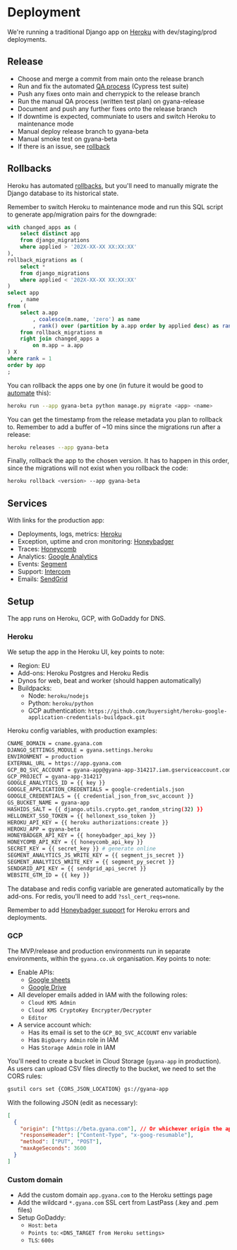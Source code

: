 # Deployment

We're running a traditional Django app on [Heroku](https://dashboard.heroku.com/pipelines/33c2c23a-3f74-49ca-b19a-e3203445c2d2) with dev/staging/prod deployments.

## Release

- Choose and merge a commit from main onto the release branch
- Run and fix the automated [QA process](DEVELOPMENT.md#QA) (Cypress test suite)
- Push any fixes onto main and cherrypick to the release branch
- Run the manual QA process (written test plan) on gyana-release
- Document and push any further fixes onto the release branch
- If downtime is expected, communiate to users and switch Heroku to maintenance mode
- Manual deploy release branch to gyana-beta
- Manual smoke test on gyana-beta
- If there is an issue, see [rollback](#Rollbacks)

## Rollbacks

Heroku has automated [rollbacks](https://blog.heroku.com/releases-and-rollbacks),
but you'll need to manually migrate the Django database to its historical state.

Remember to switch Heroku to maintenance mode and run this SQL script to generate
app/migration pairs for the downgrade:

```sql
with changed_apps as (
	select distinct app
	from django_migrations
	where applied > '202X-XX-XX XX:XX:XX'
),
rollback_migrations as (
	select *
	from django_migrations
	where applied < '202X-XX-XX XX:XX:XX'
)
select app
	, name
from (
	select a.app
		, coalesce(m.name, 'zero') as name
		, rank() over (partition by a.app order by applied desc) as rank
	from rollback_migrations m
	right join changed_apps a
		on m.app = a.app
) X
where rank = 1
order by app
;
```

You can rollback the apps one by one (in future it would be good to
[automate](https://stackoverflow.com/questions/60411090/run-reverse-django-migration-on-heroku-after-release-failure) this):

```bash
heroku run --app gyana-beta python manage.py migrate <app> <name>
```

You can get the timestamp from the release metadata you plan to rollback to. Remember
to add a buffer of ~10 mins since the migrations run after a release:

```bash
heroku releases --app gyana-beta
```

Finally, rollback the app to the chosen version. It has to happen in this order,
since the migrations will not exist when you rollback the code:

```bash
heroku rollback <version> --app gyana-beta
```

## Services

With links for the production app:

- Deployments, logs, metrics: [Heroku](https://dashboard.heroku.com/apps/gyana-beta)
- Exception, uptime and cron monitoring: [Honeybadger](https://app.honeybadger.io/projects/88968/faults)
- Traces: [Honeycomb](https://ui.honeycomb.io/gyanav2)
- Analytics: [Google Analytics](https://analytics.google.com/analytics/web/#/p284522086/reports/reportinghub)
- Events: [Segment](https://app.segment.com/gyana-beta/overview)
- Support: [Intercom](https://app.intercom.com)
- Emails: [SendGrid](https://app.sendgrid.com/)

## Setup

The app runs on Heroku, GCP, with GoDaddy for DNS.

### Heroku

We setup the app in the Heroku UI, key points to note:

- Region: EU
- Add-ons: Heroku Postgres and Heroku Redis
- Dynos for web, beat and worker (should happen automatically)
- Buildpacks:
  - Node: `heroku/nodejs`
  - Python: `heroku/python`
  - GCP authentication: `https://github.com/buyersight/heroku-google-application-credentials-buildpack.git`

Heroku config variables, with production examples:

```bash
CNAME_DOMAIN = cname.gyana.com
DJANGO_SETTINGS_MODULE = gyana.settings.heroku
ENVIRONMENT = production
EXTERNAL_URL = https://app.gyana.com
GCP_BQ_SVC_ACCOUNT = gyana-app@gyana-app-314217.iam.gserviceaccount.com
GCP_PROJECT = gyana-app-314217
GOOGLE_ANALYTICS_ID = {{ key }}
GOOGLE_APPLICATION_CREDENTIALS = google-credentials.json
GOOGLE_CREDENTIALS = {{ credential_json_from_svc_account }}
GS_BUCKET_NAME = gyana-app
HASHIDS_SALT = {{ django.utils.crypto.get_random_string(32) }}
HELLONEXT_SSO_TOKEN = {{ hellonext_sso_token }}
HEROKU_API_KEY = {{ heroku authorizations:create }}
HEROKU_APP = gyana-beta
HONEYBADGER_API_KEY = {{ honeybadger_api_key }}
HONEYCOMB_API_KEY = {{ honeycomb_api_key }}
SECRET_KEY = {{ secret_key }} # generate online
SEGMENT_ANALYTICS_JS_WRITE_KEY = {{ segment_js_secret }}
SEGMENT_ANALYTICS_WRITE_KEY = {{ segment_py_secret }}
SENDGRID_API_KEY = {{ sendgrid_api_secret }}
WEBSITE_GTM_ID = {{ key }}
```

The database and redis config variable are generated automatically by the add-ons.
For redis, you'll need to add `?ssl_cert_reqs=none`.

Remember to add [Honeybadger support](https://docs.honeybadger.io/guides/heroku/)
for Heroku errors and deployments.

### GCP

The MVP/release and production environments run in separate environments, within
the `gyana.co.uk` organisation. Key points to note:

- Enable APIs:
  - [Google sheets](https://console.cloud.google.com/marketplace/product/google/sheets.googleapis.com)
  - [Google Drive](https://console.cloud.google.com/marketplace/product/google/drive.googleapis.com)
- All developer emails added in IAM with the following roles:
  - `Cloud KMS Admin`
  - `Cloud KMS CryptoKey Encrypter/Decrypter`
  - `Editor`
- A service account which:
  - Has its email is set to the `GCP_BQ_SVC_ACCOUNT` env variable
  - Has `BigQuery Admin` role in IAM
  - Has `Storage Admin` role in IAM

You'll need to create a bucket in Cloud Storage (`gyana-app` in production). As
users can upload CSV files directly to the bucket, we need to set the CORS rules:

```bash
gsutil cors set {CORS_JSON_LOCATION} gs://gyana-app
```

With the following JSON (edit as necessary):

```json
[
  {
    "origin": ["https://beta.gyana.com"], // Or whichever origin the app is run on
    "responseHeader": ["Content-Type", "x-goog-resumable"],
    "method": ["PUT", "POST"],
    "maxAgeSeconds": 3600
  }
]
```

### Custom domain

- Add the custom domain `app.gyana.com` to the Heroku settings page
- Add the wildcard `*.gyana.com` SSL cert from LastPass (.key and .pem files)
- Setup GoDaddy:
  - `Host`: `beta`
  - `Points to`: `<DNS_TARGET from Heroku settings>`
  - `TLS`: `600s`
